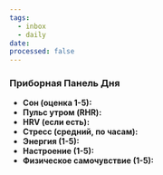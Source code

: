 ```yaml
---
tags:
  - inbox
  - daily
date:
processed: false
---
```


### Приборная Панель Дня
- **Сон (оценка 1-5):**
- **Пульс утром (RHR):** 
- **HRV (если есть):** 
- **Стресс (средний, по часам):**
- **Энергия (1-5):**
- **Настроение (1-5):** 
- **Физическое самочувствие (1-5):** 
